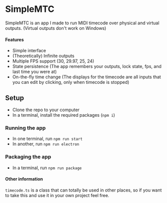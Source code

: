 # SimpleMTC
SimpleMTC is an app I made to run MIDI timecode over physical and virtual outputs. (Virtual outputs don't work on Windows)
#### Features
* Simple interface
* (Theoretically) Infinite outputs
* Multiple FPS support (30, 29.97, 25, 24)
* State persistence (The app remembers your outputs, lock state, fps, and last time you were at)
* On-the-fly time change (The displays for the timecode are all inputs that you can edit by clicking, only when timecode is stopped)

## Setup

* Clone the repo to your computer
* In a terminal, install the required packages (`npm i`)

### Running the app

* In one terminal, run `npm run start`
* In another, run `npm run electron`


### Packaging the app

* In a terminal, run `npm run package`


#### Other information

`timecode.ts` is a class that can totally be used in other places, so if you want to take this and use it in your own project feel free.
